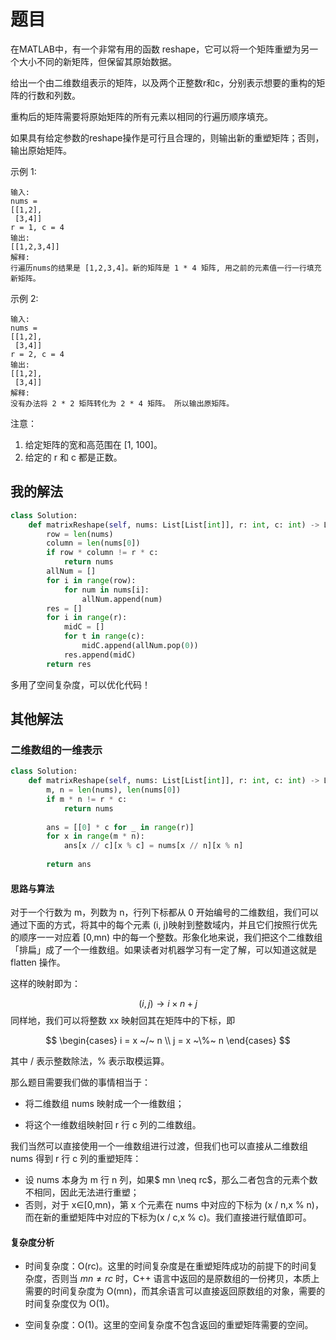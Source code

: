 # 题目

在MATLAB中，有一个非常有用的函数 reshape，它可以将一个矩阵重塑为另一个大小不同的新矩阵，但保留其原始数据。

给出一个由二维数组表示的矩阵，以及两个正整数r和c，分别表示想要的重构的矩阵的行数和列数。

重构后的矩阵需要将原始矩阵的所有元素以相同的行遍历顺序填充。

如果具有给定参数的reshape操作是可行且合理的，则输出新的重塑矩阵；否则，输出原始矩阵。

示例 1:

```
输入: 
nums = 
[[1,2],
 [3,4]]
r = 1, c = 4
输出: 
[[1,2,3,4]]
解释:
行遍历nums的结果是 [1,2,3,4]。新的矩阵是 1 * 4 矩阵, 用之前的元素值一行一行填充新矩阵。
```


示例 2:

```
输入: 
nums = 
[[1,2],
 [3,4]]
r = 2, c = 4
输出: 
[[1,2],
 [3,4]]
解释:
没有办法将 2 * 2 矩阵转化为 2 * 4 矩阵。 所以输出原矩阵。
```


注意：

1. 给定矩阵的宽和高范围在 [1, 100]。
2. 给定的 r 和 c 都是正数。

## 我的解法

```python
class Solution:
    def matrixReshape(self, nums: List[List[int]], r: int, c: int) -> List[List[int]]:
        row = len(nums)
        column = len(nums[0])
        if row * column != r * c:
            return nums
        allNum = []
        for i in range(row):
            for num in nums[i]:
                allNum.append(num)
        res = []
        for i in range(r):
            midC = []
            for t in range(c):
                midC.append(allNum.pop(0))
            res.append(midC)
        return res
```

多用了空间复杂度，可以优化代码！

## 其他解法

### 二维数组的一维表示

```python
class Solution:
    def matrixReshape(self, nums: List[List[int]], r: int, c: int) -> List[List[int]]:
        m, n = len(nums), len(nums[0])
        if m * n != r * c:
            return nums
        
        ans = [[0] * c for _ in range(r)]
        for x in range(m * n):
            ans[x // c][x % c] = nums[x // n][x % n]
        
        return ans
```

#### 思路与算法

对于一个行数为 m，列数为 n，行列下标都从 0 开始编号的二维数组，我们可以通过下面的方式，将其中的每个元素 (i, j)映射到整数域内，并且它们按照行优先的顺序一一对应着 [0,mn) 中的每一个整数。形象化地来说，我们把这个二维数组「排扁」成了一个一维数组。如果读者对机器学习有一定了解，可以知道这就是 flatten 操作。

这样的映射即为：

$$
(i, j) \to i \times n+j
$$
同样地，我们可以将整数 xx 映射回其在矩阵中的下标，即

$$
\begin{cases} i = x ~/~ n \\ j = x ~\%~ n \end{cases}
$$

其中 / 表示整数除法，% 表示取模运算。

那么题目需要我们做的事情相当于：

- 将二维数组 nums 映射成一个一维数组；

- 将这个一维数组映射回 r 行 c 列的二维数组。


我们当然可以直接使用一个一维数组进行过渡，但我们也可以直接从二维数组 nums 得到 r 行 c 列的重塑矩阵：

- 设 nums 本身为 m 行 n 列，如果$ mn \neq rc$，那么二者包含的元素个数不相同，因此无法进行重塑；
- 否则，对于 x∈[0,mn)，第 x 个元素在 nums 中对应的下标为 (x / n,x % n)，而在新的重塑矩阵中对应的下标为(x / c,x % c)。我们直接进行赋值即可。


#### 复杂度分析

- 时间复杂度：O(rc)。这里的时间复杂度是在重塑矩阵成功的前提下的时间复杂度，否则当 $mn \neq rc$ 时，C++ 语言中返回的是原数组的一份拷贝，本质上需要的时间复杂度为 O(mn)，而其余语言可以直接返回原数组的对象，需要的时间复杂度仅为 O(1)。

- 空间复杂度：O(1)。这里的空间复杂度不包含返回的重塑矩阵需要的空间。


